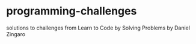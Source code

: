 # programming-challenges
solutions to challenges from Learn to Code by Solving Problems by Daniel Zingaro

